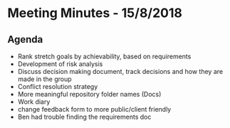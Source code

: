 # Meeting Minutes - 15/8/2018

## Agenda
* Rank stretch goals by achievability, based on requirements
* Development of risk analysis
* Discuss decision making document, track decisions and how they are made in the group
* Conflict resolution strategy
* More meaningful repository folder names (Docs)
* Work diary
* change feedback form to more public/client friendly
* Ben had trouble finding the requirements doc
